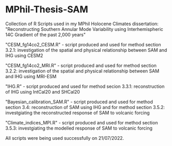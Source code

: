 # MPhil-Thesis-SAM
Collection of R Scripts used in my MPhil Holocene Climates dissertation:
"Reconstructing Southern Annular Mode Variability using Interhemispheric 14C Gradient of the past 2,000 years"

"CESM_fg14co2_CESM.R" - script produced and used for method section 3.2.1:
investigation of the spatial and physical relationship between SAM and IHG using CESM2

"CESM_fg14co2_MRI.R" - script produced and used for method section 3.2.2:
investigation of the spatial and physical relationship between SAM and IHG using MRI-ESM

"IHG.R" - script produced and used for method secion 3.3.1:
reconstruction of IHG using IntCal20 and SHCal20

"Bayesian_calibration_SAM.R" - script produced and used for method section 3.4:
reconstruction of SAM using IHG
and for method section 3.5.2:
investgiating the reconstructed response of SAM to volcanic forcing

"Climate_indices_MPI.R" - script produced and used for method section 3.5.3:
investgiating the modelled response of SAM to volcanic forcing

All scripts were being used successfully on 21/07/2022. 
